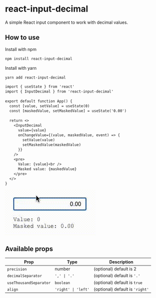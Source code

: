 # react-input-decimal

A simple React input component to work with decimal values.

## How to use

Install with npm
```bash
npm install react-input-decimal
```
Install with yarn
```
yarn add react-input-decimal
```

```tsx
import { useState } from 'react'
import { InputDecimal } from 'react-input-decimal'

export default function App() {
  const [value, setValue] = useState(0)
  const [maskedValue, setMaskedValue] = useState('0.00')

  return <>
    <InputDecimal
      value={value}
      onChangeValue={(value, maskedValue, event) => {
        setValue(value)
        setMaskedValue(maskedValue)
      }}
    />
    <pre>
      Value: {value}<br />
      Masked value: {maskedValue}
    </pre>
  </>
}
```

![img](https://raw.githubusercontent.com/WallasFaria/react-input-decimal/main/docs/assets/example-default.gif)

## Available props

| Prop        | Type | Description |
|-------------|------|-------------|
| `precision`   | number | (optional) default is 2 |
| `decimalSeparator` | `',' \| '.'` | (optional) default is `'.'` |
| `useThousandSeparator` | `boolean` | (optional) default is `true` |
| `align`   | `'right' \| 'left'` | (optional) default is `'right'` |

